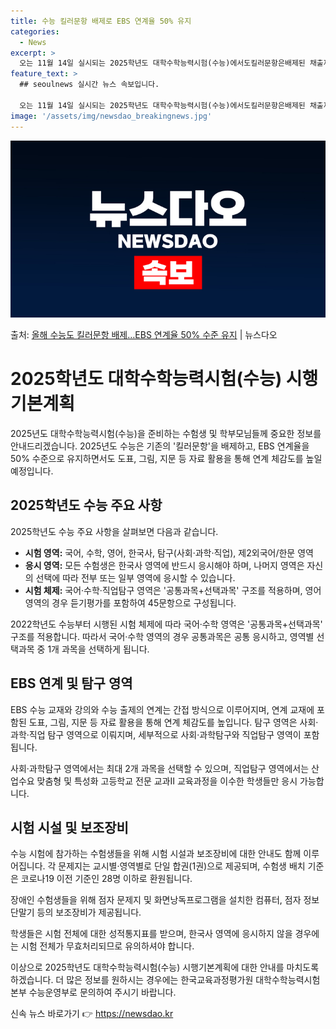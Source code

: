 ```yaml
---
title: 수능 킬러문항 배제로 EBS 연계율 50% 유지
categories:
  - News
excerpt: >
  오는 11월 14일 실시되는 2025학년도 대학수학능력시험(수능)에서도킬러문항은배제된 채출제된다. EBS 수…
feature_text: >
  ## seoulnews 실시간 뉴스 속보입니다.

  오는 11월 14일 실시되는 2025학년도 대학수학능력시험(수능)에서도킬러문항은배제된 채출제된다. EBS 수…
image: '/assets/img/newsdao_breakingnews.jpg'
---
```


![뉴스다오 속보](/assets/img/newsdao_breakingnews.jpg)

<p>출처: <a href="https://newsdao.kr/3455" rel="dofollow">올해 수능도 킬러문항 배제…EBS 연계율 50% 수준 유지</a> | 뉴스다오</p>

<h1>2025학년도 대학수학능력시험(수능) 시행기본계획</h1>

2025년도 대학수학능력시험(수능)을 준비하는 수험생 및 학부모님들께 중요한 정보를 안내드리겠습니다. 2025년도 수능은 기존의 '킬러문항'을 배제하고, EBS 연계율을 50% 수준으로 유지하면서도 도표, 그림, 지문 등 자료 활용을 통해 연계 체감도를 높일 예정입니다. 

<h2>2025학년도 수능 주요 사항</h2>

2025학년도 수능 주요 사항을 살펴보면 다음과 같습니다.

<ul>
    <li><b>시험 영역:</b> 국어, 수학, 영어, 한국사, 탐구(사회·과학·직업), 제2외국어/한문 영역</li>
    <li><b>응시 영역:</b> 모든 수험생은 한국사 영역에 반드시 응시해야 하며, 나머지 영역은 자신의 선택에 따라 전부 또는 일부 영역에 응시할 수 있습니다.</li>
    <li><b>시험 체제:</b> 국어·수학·직업탐구 영역은 '공통과목+선택과목' 구조를 적용하며, 영어 영역의 경우 듣기평가를 포함하여 45문항으로 구성됩니다.</li>
</ul>

2022학년도 수능부터 시행된 시험 체제에 따라 국어·수학 영역은 '공통과목+선택과목' 구조를 적용합니다. 따라서 국어·수학 영역의 경우 공통과목은 공통 응시하고, 영역별 선택과목 중 1개 과목을 선택하게 됩니다.

<h2>EBS 연계 및 탐구 영역</h2>

EBS 수능 교재와 강의와 수능 출제의 연계는 간접 방식으로 이루어지며, 연계 교재에 포함된 도표, 그림, 지문 등 자료 활용을 통해 연계 체감도를 높입니다. 탐구 영역은 사회·과학·직업 탐구 영역으로 이뤄지며, 세부적으로 사회·과학탐구와 직업탐구 영역이 포함됩니다.

사회·과학탐구 영역에서는 최대 2개 과목을 선택할 수 있으며, 직업탐구 영역에서는 산업수요 맞춤형 및 특성화 고등학교 전문 교과Ⅱ 교육과정을 이수한 학생들만 응시 가능합니다.

<h2>시험 시설 및 보조장비</h2>

수능 시험에 참가하는 수험생들을 위해 시험 시설과 보조장비에 대한 안내도 함께 이루어집니다. 각 문제지는 교시별·영역별로 단일 합권(1권)으로 제공되며, 수험생 배치 기준은 코로나19 이전 기준인 28명 이하로 환원됩니다. 

장애인 수험생들을 위해 점자 문제지 및 화면낭독프로그램을 설치한 컴퓨터, 점자 정보단말기 등의 보조장비가 제공됩니다. 

학생들은 시험 전체에 대한 성적통지표를 받으며, 한국사 영역에 응시하지 않을 경우에는 시험 전체가 무효처리되므로 유의하셔야 합니다.

이상으로 2025학년도 대학수학능력시험(수능) 시행기본계획에 대한 안내를 마치도록 하겠습니다. 더 많은 정보를 원하시는 경우에는 한국교육과정평가원 대학수학능력시험본부 수능운영부로 문의하여 주시기 바랍니다. 

신속 뉴스 바로가기 👉 <a href="https://newsdao.kr" rel="dofollow">https://newsdao.kr</a>


